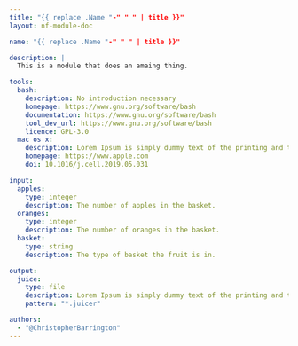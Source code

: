 ```yaml
---
title: "{{ replace .Name "-" " " | title }}"
layout: nf-module-doc

name: "{{ replace .Name "-" " " | title }}"

description: |
  This is a module that does an amaing thing.

tools:
  bash:
    description: No introduction necessary
    homepage: https://www.gnu.org/software/bash
    documentation: https://www.gnu.org/software/bash
    tool_dev_url: https://www.gnu.org/software/bash
    licence: GPL-3.0
  mac os x:
    description: Lorem Ipsum is simply dummy text of the printing and typesetting industry. Lorem Ipsum has been the industry's standard dummy text ever since the 1500s, when an unknown printer took a galley of type and scrambled it to make a type specimen book. It has survived not only five centuries, but also the leap into electronic typesetting, remaining essentially unchanged. It was popularised in the 1960s with the release of Letraset sheets containing Lorem Ipsum passages, and more recently with desktop publishing software like Aldus PageMaker including versions of Lorem Ipsum.
    homepage: https://www.apple.com
    doi: 10.1016/j.cell.2019.05.031

input:
  apples:
    type: integer
    description: The number of apples in the basket.
  oranges:
    type: integer
    description: The number of oranges in the basket.
  basket:
    type: string
    description: The type of basket the fruit is in.

output:
  juice:
    type: file
    description: Lorem Ipsum is simply dummy text of the printing and typesetting industry. Lorem Ipsum has been the industry's standard dummy text ever since the 1500s, when an unknown printer took a galley of type and scrambled it to make a type specimen book. It has survived not only five centuries, but also the leap into electronic typesetting, remaining essentially unchanged. It was popularised in the 1960s with the release of Letraset sheets containing Lorem Ipsum passages, and more recently with desktop publishing software like Aldus PageMaker including versions of Lorem Ipsum.
    pattern: "*.juicer"

authors:
  - "@ChristopherBarrington"
---
```

